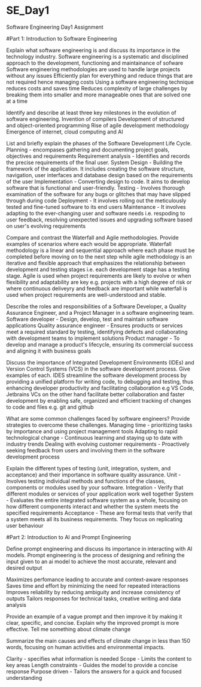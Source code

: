 # SE_Day1
Software Engineering Day1 Assignment

#Part 1: Introduction to Software Engineering

Explain what software engineering is and discuss its importance in the technology industry.
Software engineering is a systematic and disciplined approach to the development, functioning and maintainance of sofware
Software engineering methodologies are used to handle large projects without any issues
Efficiently plan for everything and reduce things that are not required hence managing costs
Using a software engineering technique reduces costs and saves time
Reduces complexity of large challenges by breaking them into smaller and more manageable ones that are solved one at a time

Identify and describe at least three key milestones in the evolution of software engineering.
Invention of compilers
Development of structured and object-oriented programming
Rise of agile development methodology
Emergence of internet, cloud computing and AI


List and briefly explain the phases of the Software Development Life Cycle.
Planning - encompases gathering and documenting project goals, objectives and requirements
Requirement analysis - Identifies and records the precise requirements of the final user.
System Design - Building the framework of the application. It includes creating the software structure, navigation, user interfaces and database design based on the requirements of the user
Implementation - Converting design to code. It aims to develop software that is functional and user-friendly.
Testing - Involves thorough examination of the software for any bugs or glitches that may have slipped through during code
Deployment - It involves rolling out the meticulously tested and fine-tuned software to its end users
Maintenance - It involves adapting to the ever-changing user and software needs i.e. respoding to user feedback, resolving unexpected issues and upgrading software based on user's evolving requirements

Compare and contrast the Waterfall and Agile methodologies. Provide examples of scenarios where each would be appropriate.
Waterfall methodology is a linear and sequential approach where each phase must be completed before moving on to the next step while agile methodology is an iterative and flexible approach that emphasizes the relationship between development and testing stages i.e. each development stage has a testing stage.
Agile is used when project requirements are likely to evolve or when flexibility and adaptability are key e.g. projects with a high degree of risk or where continuous deliveyry and feedback are important while waterfall is used when project requirements are well-understood and stable.

Describe the roles and responsibilities of a Software Developer, a Quality Assurance Engineer, and a Project Manager in a software engineering team.
Software developer - Design, develop, test and maintain software applications
Quality assurance engineer - Ensures products or services meet a required standard by testing, identifying defects and collaborating with development teams to implement solutions
Product manager - To develop and manage a product's lifecycle, ensuring its commercial success and aligning it with business goals


Discuss the importance of Integrated Development Environments (IDEs) and Version Control Systems (VCS) in the software development process. Give examples of each.
IDES streamline the software development process by providing a unified platform for writing code, to debugging and testing, thus enhancing developer productivity and facilitating collaboration e.g VS Code, Jetbrains
VCs on the other hand facilitate better collaboration and faster development by enabling safe, organized and efficient tracking of changes to code and files e.g. git and github

What are some common challenges faced by software engineers? Provide strategies to overcome these challenges.
Managing time - prioritizing tasks by importance and using project management tools
Adapting to rapid technological change - Continuous learning and staying up to date with industry trends
Dealing with evolving customer requirements - Proactively seeking feedback from users and involving them in the software development process

Explain the different types of testing (unit, integration, system, and acceptance) and their importance in software quality assurance.
Unit - Involves testing individual methods and functions of the classes, components or modules used by your software.
Integration - Verify that different modules or services of your application work well together
System - Evaluates the entire integrated software system as a whole, focusing on how different components interact and whether the system meets the specified requirements
Acceptance -  These are formal tests that verify that a system meets all its business requirements. They focus on replicating user behaviour


#Part 2: Introduction to AI and Prompt Engineering


Define prompt engineering and discuss its importance in interacting with AI models.
Prompt engineering is the process of designing and refining the input given to an ai model to achieve the most accurate, relevant and desired output

Maximizes perfomance leading to accurate and context-aware responses
Saves time and effort by minimizing the need for repeated interactions
Improves reliability by reducing ambiguity and increase consistency of outputs
Tailors responses for technical tasks, creative writing and data analysis

Provide an example of a vague prompt and then improve it by making it clear, specific, and concise. Explain why the improved prompt is more effective.
Tell me something about climate change

Summarize the main causes and effects of climate change in less than 150 words, focusing on human activities and environmental impacts.

Clarity - specifies what information is needed
Scope - Limits the content to key areas
Length constraints - Guides the model to provide a concise response
Purpose driven - Tailors the answers for a quick and focused  understanding